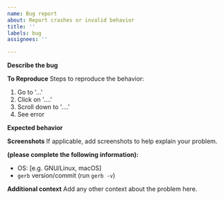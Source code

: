 ```yaml
---
name: Bug report
about: Report crashes or invalid behavior
title: ''
labels: bug
assignees: ''

---
```


**Describe the bug**

**To Reproduce**
Steps to reproduce the behavior:
1. Go to '...'
2. Click on '....'
3. Scroll down to '....'
4. See error

**Expected behavior**


**Screenshots**
If applicable, add screenshots to help explain your problem.

**(please complete the following information):**
 - OS: [e.g. GNU/Linux, macOS]
- `gerb` version/commit (run `gerb -v`)


**Additional context**
Add any other context about the problem here.
